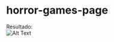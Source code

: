 # horror-games-page

Resultado: <br>
![Alt Text](https://i.gyazo.com/921e35daf8843951fb001b4eabfa4fbb.gif)
